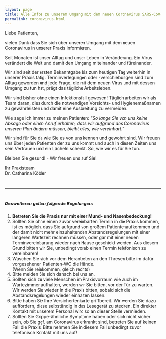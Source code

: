 ```yaml
---
layout: page
title: Alle Infos zu unserem Umgang mit dem neuen Coronavirus SARS-CoV-2
permalink: coronavirus.html
---
```


<p class="flow-text">
  Liebe Patienten,
</p>

vielen Dank dass Sie sich über unseren Umgang mit dem neuen Coronavirus in unserer Praxis informieren.

Seit Monaten ist unser Alltag und unser Leben in Veränderung.
Ein Virus verändert die Welt und damit den Umgang miteinander und füreinander.

Wir sind seit der ersten Bekanntgabe bis zum heutigen Tag weiterhin in unserer Praxis tätig.
Terminverlegungen oder -verschiebungen sind zum Alltag geworden und jede Frage, die mit dem neuen Virus und mit dessen Umgang zu tun hat, prägt das tägliche Arbeitsleben.

Wir sind bisher ohne einen Infektionsfall gewesen!
Täglich arbeiten wir als Team daran, dies durch die notwendigen Vorsichts- und Hygienemaßnamen zu gewährleisten und damit eine Ausbreitung zu vermeiden.

Wie sage ich immer zu meinen Patienten:
_"So lange Sie von uns keine Absage oder einen Anruf erhalten, dass wir aufgrund des Coronavirus unseren Plan ändern müssen, bleibt alles, wie vereinbart."_

Wir sind für Sie da wie Sie es von uns kennen und gewohnt sind.
Wir freuen uns über jeden Patienten der zu uns kommt und auch in diesen Zeiten uns sein Vertrauen und ein Lächeln schenkt. So, wie wir es für Sie tun.

Bleiben Sie gesund! - Wir freuen uns auf Sie!

Ihr Praxisteam  
Dr. Catharina Köbler


<hr style="margin: 40px 0"/>


##### Desweiteren gelten folgende Regelungen:

1. **Betreten Sie die Praxis nur mit einer Mund- und Nasenbedeckung!**
1. Sollten Sie ohne einen zuvor vereinbarten Termin in die Praxis kommen, ist es möglich, dass Sie aufgrund von großem Patientenaufkommen und der damit nicht mehr einzuhaltenden Abstandsregelungen mit einer längeren Wartezeit rechnen müssen, oder gar mit einer neuen Terminvereinbarung wieder nach Hause geschickt werden. Aus diesem Grund bitten wir Sie, unbedingt vorab einen Termin telefonisch zu vereinbaren!
1. Waschen Sie sich vor dem Herantreten an den Thresen bitte im dafür vorgesehenen Patienten-WC die Hände.  
  (Wenn Sie reinkommen, gleich rechts)
1. Bitte melden Sie sich danach bei uns an.
1. Sollten sich zu viele Menschen im Praxisvorraum wie auch im Wartezimmer aufhalten, werden wir Sie bitten, vor der Tür zu warten. Wir werden Sie wieder in die Praxis bitten, sobald sich die Abstandsregelungen wieder einhalten lassen.
1. Bitte haben Sie Ihre Versichertenkarte griffbereit. Wir werden Sie dazu auffordern, diese selbständig in das Lesegerät zu stecken. Ein direkter Kontakt mit unserem Personal wird so an dieser Stelle vermieden.
1. Sollten Sie Grippe-ähnliche Symptome haben oder sich nicht sicher sein, ob Sie ggf. am Coronavirus erkrankt sind, betreten Sie auf keinen Fall die Praxis. Bitte nehmen Sie in diesem Fall unbedingt zuvor telefonisch Kontakt mit uns auf!
